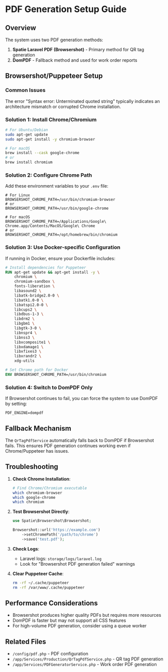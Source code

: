 # PDF Generation Setup Guide

## Overview

The system uses two PDF generation methods:
1. **Spatie Laravel PDF (Browsershot)** - Primary method for QR tag generation
2. **DomPDF** - Fallback method and used for work order reports

## Browsershot/Puppeteer Setup

### Common Issues

The error "Syntax error: Unterminated quoted string" typically indicates an architecture mismatch or corrupted Chrome installation.

### Solution 1: Install Chrome/Chromium

```bash
# For Ubuntu/Debian
sudo apt-get update
sudo apt-get install -y chromium-browser

# For macOS
brew install --cask google-chrome
# or
brew install chromium
```

### Solution 2: Configure Chrome Path

Add these environment variables to your `.env` file:

```env
# For Linux
BROWSERSHOT_CHROME_PATH=/usr/bin/chromium-browser
# or
BROWSERSHOT_CHROME_PATH=/usr/bin/google-chrome

# For macOS
BROWSERSHOT_CHROME_PATH=/Applications/Google\ Chrome.app/Contents/MacOS/Google\ Chrome
# or
BROWSERSHOT_CHROME_PATH=/opt/homebrew/bin/chromium
```

### Solution 3: Use Docker-specific Configuration

If running in Docker, ensure your Dockerfile includes:

```dockerfile
# Install dependencies for Puppeteer
RUN apt-get update && apt-get install -y \
    chromium \
    chromium-sandbox \
    fonts-liberation \
    libasound2 \
    libatk-bridge2.0-0 \
    libatk1.0-0 \
    libatspi2.0-0 \
    libcups2 \
    libdbus-1-3 \
    libdrm2 \
    libgbm1 \
    libgtk-3-0 \
    libnspr4 \
    libnss3 \
    libxcomposite1 \
    libxdamage1 \
    libxfixes3 \
    libxrandr2 \
    xdg-utils

# Set Chrome path for Docker
ENV BROWSERSHOT_CHROME_PATH=/usr/bin/chromium
```

### Solution 4: Switch to DomPDF Only

If Browsershot continues to fail, you can force the system to use DomPDF by setting:

```env
PDF_ENGINE=dompdf
```

## Fallback Mechanism

The `QrTagPdfService` automatically falls back to DomPDF if Browsershot fails. This ensures PDF generation continues working even if Chrome/Puppeteer has issues.

## Troubleshooting

1. **Check Chrome Installation**:
   ```bash
   # Find Chrome/Chromium executable
   which chromium-browser
   which google-chrome
   which chromium
   ```

2. **Test Browsershot Directly**:
   ```php
   use Spatie\Browsershot\Browsershot;
   
   Browsershot::url('https://example.com')
       ->setChromePath('/path/to/chrome')
       ->save('test.pdf');
   ```

3. **Check Logs**:
   - Laravel logs: `storage/logs/laravel.log`
   - Look for "Browsershot PDF generation failed" warnings

4. **Clear Puppeteer Cache**:
   ```bash
   rm -rf ~/.cache/puppeteer
   rm -rf /var/www/.cache/puppeteer
   ```

## Performance Considerations

- Browsershot produces higher quality PDFs but requires more resources
- DomPDF is faster but may not support all CSS features
- For high-volume PDF generation, consider using a queue worker

## Related Files

- `/config/pdf.php` - PDF configuration
- `/app/Services/Production/QrTagPdfService.php` - QR tag PDF generation
- `/app/Services/PDFGeneratorService.php` - Work order PDF generation
